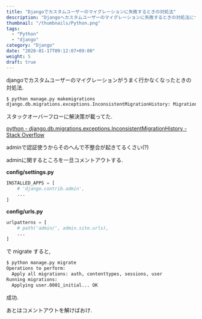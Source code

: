 ```yaml
---
title: "Djangoでカスタムユーザーのマイグレーションに失敗するときの対処法"
description: "Djangoへカスタムユーザーのマイグレーションに失敗するときの対処法について解説します。"
thumbnail: "/thumbnails/Python.png"
tags:
  - "Python"
  - "django"
category: "Django"
date: "2020-01-17T09:12:07+09:00"
weight: 5
draft: true
---
```


djangoでカスタムユーザーのマイグレーションがうまく行かなくなったときの対処法.

``` bash
$ python manage.py makemigrations
django.db.migrations.exceptions.InconsistentMigrationHistory: Migration admin.0001_initial is applied before its dependency user.0001_initial on database 'default'.
```

スタックオーバーフローに解決策が載ってた.

[python - django.db.migrations.exceptions.InconsistentMigrationHistory - Stack Overflow](https://stackoverflow.com/questions/44651760/django-db-migrations-exceptions-inconsistentmigrationhistory)

adminで認証使うからそのへんで不整合が起きてるくさい(?)

adminに関するところを一旦コメントアウトする.

**config/settings.py**

``` python
INSTALLED_APPS = [
    # 'django.contrib.admin',
    ...
]
```

**config/urls.py**

``` python
urlpatterns = [
    # path('admin/', admin.site.urls),
    ...
]
```


で migrate すると,

``` bash
$ python manage.py migrate
Operations to perform:
  Apply all migrations: auth, contenttypes, sessions, user
Running migrations:
  Applying user.0001_initial... OK
```

成功.

あとはコメントアウトを解けばおけ.
